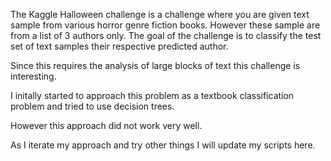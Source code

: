 The Kaggle Halloween challenge is a challenge where you are given text sample from various horror genre fiction books. 
However these sample are from a list of 3 authors only. 
The goal of the challenge is to classify the test set of text samples their respective predicted author. 

Since this requires the analysis of large blocks of text this challenge is interesting. 

I initally started to approach this problem as a textbook classification problem and tried to use decision trees. 

However this approach did not work very well. 

As I iterate my approach and try other things I will update my scripts here.
